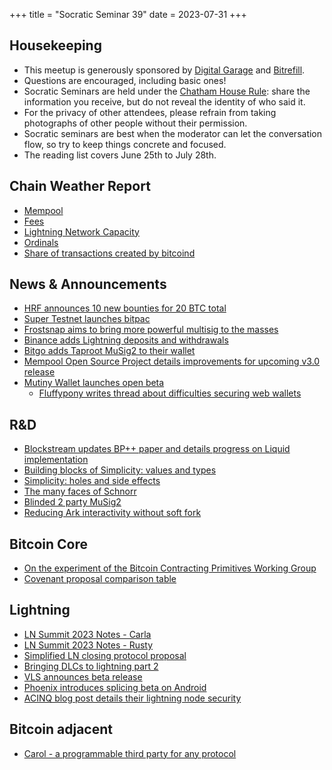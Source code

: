 +++
title = "Socratic Seminar 39"
date = 2023-07-31
+++

Housekeeping
------------

- This meetup is generously sponsored by [Digital Garage](https://dg717.com/) and [Bitrefill](https://bitrefill.com/).
- Questions are encouraged, including basic ones!
- Socratic Seminars are held under the [Chatham House Rule](https://www.chathamhouse.org/about-us/chatham-house-rule): share the information you receive, but do not reveal the identity of who said it.
- For the privacy of other attendees, please refrain from taking photographs of other people without their permission.
- Socratic seminars are best when the moderator can let the conversation flow, so try to keep things concrete and focused.
- The reading list covers June 25th to July 28th.

Chain Weather Report
--------------------

- [Mempool](https://www.bitcoin-mempool.info/#BTC,30d,weight)
- [Fees](https://transactionfee.info/charts/fees-package-feerates/)
- [Lightning Network Capacity](https://bitcoinvisuals.com/ln-capacity)
- [Ordinals](https://dune.com/dataalways/ordinals)
- [Share of transactions created by bitcoind](https://txstats.coinmetrics.io/d/000000008/bitcoind-estimated-usage?orgId=1&from=now-5y&to=now)

News & Announcements
--------------------

- [HRF announces 10 new bounties for 20 BTC total](http://hrfbounties.org/)
- [Super Testnet launches bitpac](https://bitpac.org/onboard.html)
- [Frostsnap aims to bring more powerful multisig to the masses](https://frostsnap.com/introducing-frostsnap.html)
- [Binance adds Lightning deposits and withdrawals](https://www.binance.com/en/support/announcement/binance-completes-integration-of-bitcoin-btc-on-lightning-network-opens-deposits-and-withdrawals-eefbfae2c0ae472d9e1e36f1a30bf340)
- [Bitgo adds Taproot MuSig2 to their wallet](https://blog.bitgo.com/save-fees-with-musig2-at-bitgo-3248d690f573)
- [Mempool Open Source Project details improvements for upcoming v3.0 release](https://twitter.com/mempool/status/1683118485206102017)
- [Mutiny Wallet launches open beta](https://blog.mutinywallet.com/mutiny-wallet-open-beta/)
  - [Fluffypony writes thread about difficulties securing web wallets](https://twitter.com/fluffypony/status/1680571802249056256)

R&D
---

- [Blockstream updates BP++ paper and details progress on Liquid implementation](https://blog.blockstream.com/bulletproofs-a-step-towards-fully-anonymous-transactions-with-multiple-asset-types/)
- [Building blocks of Simplicity: values and types](https://blog.blockstream.com/building-blocks-of-simplicity-values-and-types/)
- [Simplicity: holes and side effects](https://blog.blockstream.com/simplicity-holes-and-side-effects/)
- [The many faces of Schnorr](https://eprint.iacr.org/2023/1019.pdf)
- [Blinded 2 party MuSig2](https://lists.linuxfoundation.org/pipermail/bitcoin-dev/2023-July/021792.html)
- [Reducing Ark interactivity without soft fork](https://gist.github.com/RubenSomsen/a394beb1dea9e47e981216768e007454?permalink_comment_id=4633382#gistcomment-4633382)

Bitcoin Core
------------

- [On the experiment of the Bitcoin Contracting Primitives Working Group](https://lists.linuxfoundation.org/pipermail/bitcoin-dev/2023-July/021786.html)
- [Covenant proposal comparison table](https://twitter.com/reardencode/status/1679267504689139713)

Lightning
--------

- [LN Summit 2023 Notes - Carla](https://lists.linuxfoundation.org/pipermail/lightning-dev/2023-July/004014.html)
- [LN Summit 2023 Notes - Rusty](https://twitter.com/rusty_twit/status/1676033353118801920)
- [Simplified LN closing protocol proposal](https://lists.linuxfoundation.org/pipermail/lightning-dev/2023-July/004013.html)
- [Bringing DLCs to lightning part 2](https://10101.finance/blog/dlc-to-lightning-part-2/)
- [VLS announces beta release](https://vls.tech/posts/vls-beta/)
- [Phoenix introduces splicing beta on Android](https://acinq.co/blog/phoenix-splicing-update)
- [ACINQ blog post details their lightning node security](https://acinq.co/blog/securing-a-100M-lightning-node)

Bitcoin adjacent
----------------

- [Carol - a programmable third party for any protocol](https://github.com/carol-computer/carol)
